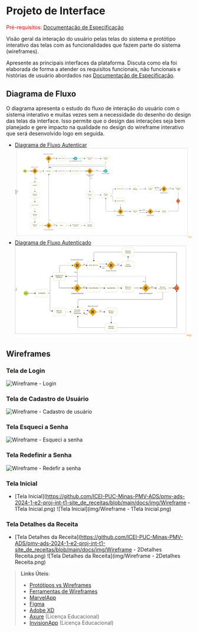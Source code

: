 
# Projeto de Interface

<span style="color:red">Pré-requisitos: <a href="2-Especificação do Projeto.md"> Documentação de Especificação</a></span>

Visão geral da interação do usuário pelas telas do sistema e protótipo interativo das telas com as funcionalidades que fazem parte do sistema (wireframes).

 Apresente as principais interfaces da plataforma. Discuta como ela foi elaborada de forma a atender os requisitos funcionais, não funcionais e histórias de usuário abordados nas <a href="2-Especificação do Projeto.md"> Documentação de Especificação</a>.

## Diagrama de Fluxo

O diagrama apresenta o estudo do fluxo de interação do usuário com o sistema interativo e  muitas vezes sem a necessidade do desenho do design das telas da interface. Isso permite que o design das interações seja bem planejado e gere impacto na qualidade no design do wireframe interativo que será desenvolvido logo em seguida.

- [Diagrama de Fluxo Autenticar](https://github.com/ICEI-PUC-Minas-PMV-ADS/pmv-ads-2024-1-e2-proj-int-t1-site_de_receitas/blob/main/docs/img/Login-Diagrama.png)
![Diagrama de Fluxo Autenticar](img/Login-Diagrama.png)
- [Diagrama de Fluxo Autenticado]([docs/img/Logado-Diagrama.png](https://github.com/ICEI-PUC-Minas-PMV-ADS/pmv-ads-2024-1-e2-proj-int-t1-site_de_receitas/blob/main/docs/img/Logado-Diagrama.png))
![Diagrama de Fluxo Autenticado](img/Logado-Diagrama.png)

## Wireframes

### Tela de Login

![Wireframe - Login](https://github.com/ICEI-PUC-Minas-PMV-ADS/pmv-ads-2024-1-e2-proj-int-t1-site_de_receitas/assets/133724013/ba300dc2-2d24-405e-9bbe-7b689175e483)

### Tela de Cadastro de Usuário

![Wireframe - Cadastro de usuário](https://github.com/ICEI-PUC-Minas-PMV-ADS/pmv-ads-2024-1-e2-proj-int-t1-site_de_receitas/assets/133724013/655644fa-4b4c-471b-a6eb-4e11c5c821db)

### Tela Esqueci a Senha

![Wireframe - Esqueci a senha](https://github.com/ICEI-PUC-Minas-PMV-ADS/pmv-ads-2024-1-e2-proj-int-t1-site_de_receitas/assets/133724013/d204d956-2d73-47b6-b577-a10842ba84c8)

### Tela Redefinir a Senha

![Wireframe - Redefir a senha](https://github.com/ICEI-PUC-Minas-PMV-ADS/pmv-ads-2024-1-e2-proj-int-t1-site_de_receitas/assets/133724013/308c0bcf-417b-4e37-b4d1-0687e04b1d4b)

### Tela Inicial
- [Tela Inicial](https://github.com/ICEI-PUC-Minas-PMV-ADS/pmv-ads-2024-1-e2-proj-int-t1-site_de_receitas/blob/main/docs/img/Wireframe - 1Tela Inicial.png)
![Tela Inicial](img/Wireframe - 1Tela Inicial.png)

### Tela Detalhes da Receita
- [Tela Detalhes da Receita](https://github.com/ICEI-PUC-Minas-PMV-ADS/pmv-ads-2024-1-e2-proj-int-t1-site_de_receitas/blob/main/docs/img/Wireframe - 2Detalhes Receita.png)
![Tela Detalhes da Receita](img/Wireframe - 2Detalhes Receita.png)
 
> **Links Úteis**:
> - [Protótipos vs Wireframes](https://www.nngroup.com/videos/prototypes-vs-wireframes-ux-projects/)
> - [Ferramentas de Wireframes](https://rockcontent.com/blog/wireframes/)
> - [MarvelApp](https://marvelapp.com/developers/documentation/tutorials/)
> - [Figma](https://www.figma.com/)
> - [Adobe XD](https://www.adobe.com/br/products/xd.html#scroll)
> - [Axure](https://www.axure.com/edu) (Licença Educacional)
> - [InvisionApp](https://www.invisionapp.com/) (Licença Educacional)
